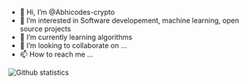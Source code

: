 - 👋 Hi, I’m @Abhicodes-crypto
- 👀 I’m interested in Software developement, machine learning, open source projects
- 🌱 I’m currently learning algorithms
- 💞️ I’m looking to collaborate on ...
- 📫 How to reach me ...


![Github statistics](https://github-readme-stats.vercel.app/api?username=Abhicodes-crypto&show_icons=true&theme=synthwave&include_all_commits=true&custom_title=My%20Github%20Stats&hide=stars)
<!---
Abhicodes-crypto/Abhicodes-crypto is a ✨ special ✨ repository because its `README.md` (this file) appears on your GitHub profile.
You can click the Preview link to take a look at your changes.
--->
